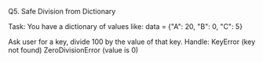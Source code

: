 Q5. Safe Division from Dictionary

Task: You have a dictionary of values like:
data = {"A": 20, "B": 0, "C": 5}

Ask user for a key, divide 100 by the value of that key.
Handle:
KeyError (key not found)
ZeroDivisionError (value is 0)